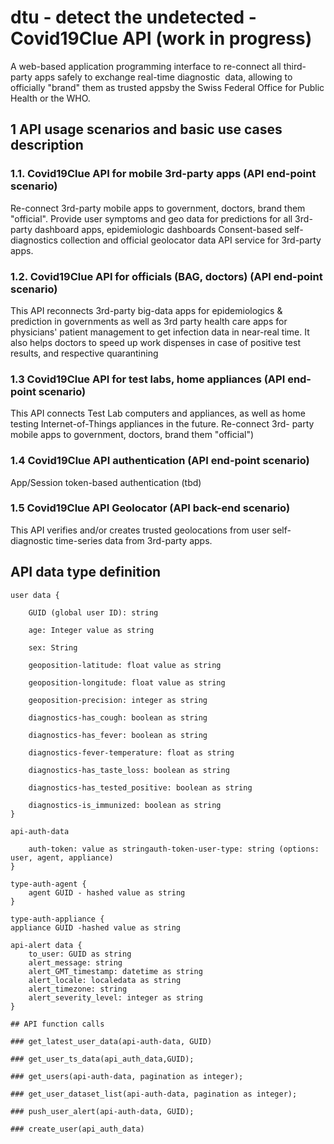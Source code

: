 # dtu - detect the undetected - Covid19Clue API (work in progress)
A web-based application programming interface to re-connect all third-party apps safely to exchange real-time diagnostic ​
data, allowing to officially "brand" them as trusted appsby the Swiss Federal Office for Public Health or the WHO. ​

## 1 API usage scenarios and basic use cases description

### 1.1. Covid19Clue API for mobile 3rd-party apps (API end-point scenario)
Re-connect 3rd-party mobile apps to government, doctors, brand them "official".
Provide user symptoms and geo data for predictions for all 3rd-party dashboard apps, epidemiologic dashboards
Consent-based self-diagnostics collection and official geolocator data API service for 3rd-party apps.

### 1.2. Covid19Clue API for officials (BAG, doctors) (API end-point scenario)
This API reconnects 3rd-party big-data apps for epidemiologics & prediction in governments as well as 3rd party health care apps for physicians' patient management to get infection data in near-real time. It also helps doctors to speed up work dispenses in case of positive test results, and respective quarantining


### 1.3 Covid19Clue API for test labs, home appliances (API end-point scenario)

This API connects Test Lab computers and appliances, as well as home testing Internet-of-Things appliances in the future.
Re-connect 3rd- party mobile apps to government, doctors, brand them "official")

### 1.4 Covid19Clue API authentication (API end-point scenario) 

App/Session token-based authentication (tbd) 

### 1.5 Covid19Clue API Geolocator (API back-end scenario)

This API verifies and/or creates trusted geolocations from user self-diagnostic time-series data from 3rd-party apps.

## API data type definition   

```
user data {

    GUID (global user ID): string

    age: Integer value as string

    sex: String 
    
    geoposition-latitude: float value as string
    
    geoposition-longitude: float value as string
    
    geoposition-precision: integer as string
    
    diagnostics-has_cough: boolean as string
    
    diagnostics-has_fever: boolean as string
    
    diagnostics-fever-temperature: float as string
    
    diagnostics-has_taste_loss: boolean as string
    
    diagnostics-has_tested_positive: boolean as string
    
    diagnostics-is_immunized: boolean as string
}

api-auth-data 

    auth-token: value as stringauth-token-user-type: string (options: user, agent, appliance)
}

type-auth-agent {
    agent GUID - hashed value as string
}

type-auth-appliance {
appliance GUID -hashed value as string

api-alert data {
    to_user: GUID as string
    alert_message: string
    alert_GMT_timestamp: datetime as string
    alert_locale: localedata as string
    alert_timezone: string
    alert_severity_level: integer as string
}

## API function calls

### get_latest_user_data(api-auth-data, GUID)

### get_user_ts_data(api_auth_data,GUID);

### get_users(api-auth-data, pagination as integer);

### get_user_dataset_list(api-auth-data, pagination as integer);

### push_user_alert(api-auth-data, GUID);

### create_user(api_auth_data)

